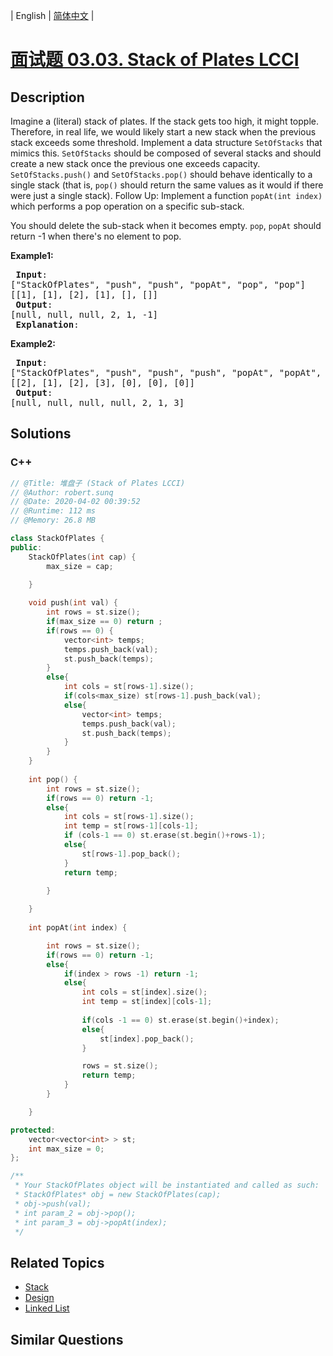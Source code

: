 
| English | [简体中文](README.md) |

# [面试题 03.03. Stack of Plates LCCI](https://leetcode.cn//problems/stack-of-plates-lcci/)

## Description

<p>Imagine a (literal) stack of plates. If the stack gets too high, it might topple. Therefore, in real life, we would likely start a new stack when the previous stack exceeds some threshold. Implement a data structure <code>SetOfStacks</code> that mimics this.&nbsp;<code>SetOfStacks</code> should be composed of several stacks and should create a new stack once the previous one exceeds capacity. <code>SetOfStacks.push()</code> and <code>SetOfStacks.pop()</code> should behave identically to a single stack (that is, <code>pop()</code> should return the same values as it would if there were just a single stack). Follow Up: Implement a function <code>popAt(int index)</code> which performs a pop operation on a specific sub-stack.</p>

<p>You should delete the sub-stack when it becomes empty. <code>pop</code>, <code>popAt</code> should return -1 when there&#39;s no element to pop.</p>

<p><strong>Example1:</strong></p>

<pre>
<strong> Input</strong>: 
[&quot;StackOfPlates&quot;, &quot;push&quot;, &quot;push&quot;, &quot;popAt&quot;, &quot;pop&quot;, &quot;pop&quot;]
[[1], [1], [2], [1], [], []]
<strong> Output</strong>: 
[null, null, null, 2, 1, -1]
<strong> Explanation</strong>: 
</pre>

<p><strong>Example2:</strong></p>

<pre>
<strong> Input</strong>: 
[&quot;StackOfPlates&quot;, &quot;push&quot;, &quot;push&quot;, &quot;push&quot;, &quot;popAt&quot;, &quot;popAt&quot;, &quot;popAt&quot;]
[[2], [1], [2], [3], [0], [0], [0]]
<strong> Output</strong>: 
[null, null, null, null, 2, 1, 3]
</pre>


## Solutions


### C++

```C++
// @Title: 堆盘子 (Stack of Plates LCCI)
// @Author: robert.sunq
// @Date: 2020-04-02 00:39:52
// @Runtime: 112 ms
// @Memory: 26.8 MB

class StackOfPlates {
public:
    StackOfPlates(int cap) {
        max_size = cap;

    }
    
    void push(int val) {
        int rows = st.size();
        if(max_size == 0) return ;
        if(rows == 0) {
            vector<int> temps;
            temps.push_back(val);
            st.push_back(temps);
        }
        else{
            int cols = st[rows-1].size();
            if(cols<max_size) st[rows-1].push_back(val);
            else{
                vector<int> temps;
                temps.push_back(val);
                st.push_back(temps);
            }
        }
    }
    
    int pop() {
        int rows = st.size();
        if(rows == 0) return -1;
        else{
            int cols = st[rows-1].size();
            int temp = st[rows-1][cols-1];
            if (cols-1 == 0) st.erase(st.begin()+rows-1);
            else{
                st[rows-1].pop_back();
            }
            return temp;
            
        }

    }
    
    int popAt(int index) {

        int rows = st.size();
        if(rows == 0) return -1;
        else{
            if(index > rows -1) return -1;
            else{
                int cols = st[index].size();
                int temp = st[index][cols-1];
                
                if(cols -1 == 0) st.erase(st.begin()+index);
                else{
                    st[index].pop_back();
                }

                rows = st.size();
                return temp;
            } 
        }

    }

protected:
    vector<vector<int> > st;
    int max_size = 0;
};

/**
 * Your StackOfPlates object will be instantiated and called as such:
 * StackOfPlates* obj = new StackOfPlates(cap);
 * obj->push(val);
 * int param_2 = obj->pop();
 * int param_3 = obj->popAt(index);
 */
```



## Related Topics

- [Stack](https://leetcode.cn//tag/stack)
- [Design](https://leetcode.cn//tag/design)
- [Linked List](https://leetcode.cn//tag/linked-list)

## Similar Questions


